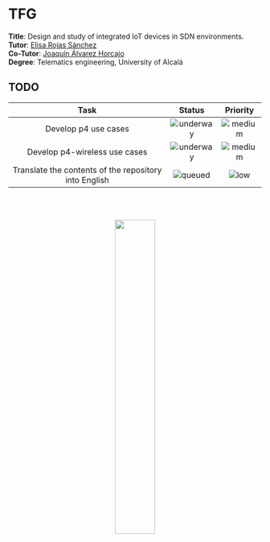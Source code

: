 # TFG



**Title**: Design and study of integrated IoT devices in SDN environments. <br>
**Tutor**: [Elisa Rojas Sánchez](https://scholar.google.es/citations?user=Dgn0ShwAAAAJ&hl=es) <br>
**Co-Tutor**: [Joaquín Álvarez Horcajo](https://scholar.google.es/citations?user=lgzciJ8AAAAJ) <br>
**Degree**: Telematics engineering, University of Alcalá <br>



## TODO

<div align="center">

|      **Task**     |     **Status**    | **Priority** |
|:-------------:|:-------------:|:-------------:|
| Develop p4 use cases | ![underway](https://img.shields.io/badge/-underway-brightgreen) | ![medium](https://img.shields.io/badge/-medium-lightgrey) |
| Develop p4-wireless use cases | ![underway](https://img.shields.io/badge/-underway-brightgreen) | ![medium](https://img.shields.io/badge/-medium-lightgrey) |
| Translate the contents of the repository into English | ![queued](https://img.shields.io/badge/-queued-orange) | ![low](https://img.shields.io/badge/-low-blue) |


</div>

<br>
<br>

<p align="center">
  <img src="https://i.imgur.com/Huxw46w.png" width="40%"/>
</p>


